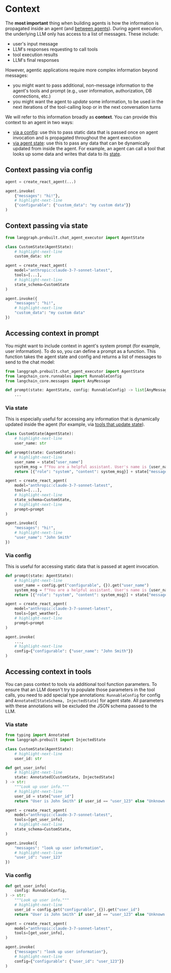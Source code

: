 # Context

The **most important** thing when building agents is how the information is propagated inside an agent (and [between agents](./handoffs.md)). During agent execution, the underlying LLM only has access to a list of messages. These include:

- user's input message
- LLM's responses requesting to call tools
- tool execution results
- LLM's final responses

However, agentic applications require more complex information beyond messages:

- you might want to pass additional, non-message information to the agent's tools and prompt (e.g., user information, authorization, DB connections, etc.)
- you might want the agent to *update* some information, to be used in the next iterations of the tool-calling loop or in the next conversation turns

We will refer to this information broadly as **context**. You can provide this context to an agent in two ways:

- [via a config](#context-passing-via-config): use this to pass static data that is passed once on agent invocation and is propagated throughout the agent execution
- [via agent state](#context-passing-via-state): use this to pass any data that can be dynamically updated from inside the agent. For example, an agent can call a tool that looks up some data and writes that data to its [state](../concepts/low_level.md#state).

## Context passing via config

```python
agent = create_react_agent(...)

agent.invoke(
    {"messages": "hi!"},
    # highlight-next-line
    {"configurable": {"custom_data": "my custom data"}}
)
```

## Context passing via state

```python
from langgraph.prebuilt.chat_agent_executor import AgentState

class CustomState(AgentState):
    # highlight-next-line
    custom_data: str

agent = create_react_agent(
    model="anthropic:claude-3-7-sonnet-latest",
    tools=[...],
    # highlight-next-line
    state_schema=CustomState
)

agent.invoke({
    "messages": "hi!",
    # highlight-next-line
    "custom_data": "my custom data"
})
```

## Accessing context in prompt

You might want to include context in agent's system prompt (for example, user information). To do so, you can define a prompt as a function. This function takes the agent state and config and returns a list of messages to send to the chat model:

```python
from langgraph.prebuilt.chat_agent_executor import AgentState
from langchain_core.runnables import RunnableConfig
from langchain_core.messages import AnyMessage

def prompt(state: AgentState, config: RunnableConfig) -> list[AnyMessage]:
    ...
```

### Via state

This is especially useful for accessing any information that is dynamically updated inside the agent (for example, via [tools that update state](../how-tos/update-state-from-tools.ipynb)).

```python
class CustomState(AgentState):
    # highlight-next-line
    user_name: str

def prompt(state: CustomState):
    # highlight-next-line
    user_name = state["user_name"]
    system_msg = f"You are a helpful assistant. User's name is {user_name}"
    return [{"role": "system", "content": system_msg}] + state["messages"]

agent = create_react_agent(
    model="anthropic:claude-3-7-sonnet-latest",
    tools=[...],
    # highlight-next-line
    state_schema=CustomState,
    # highlight-next-line
    prompt=prompt
)

agent.invoke({
    "messages": "hi!",
    # highlight-next-line
    "user_name": "John Smith"
})
```

### Via config

This is useful for accessing static data that is passed at agent invocation.

```python
def prompt(state: AgentState):
    # highlight-next-line
    user_name = config.get("configurable", {}).get("user_name")
    system_msg = f"You are a helpful assistant. User's name is {user_name}"
    return [{"role": "system", "content": system_msg}] + state["messages"]

agent = create_react_agent(
    model="anthropic:claude-3-7-sonnet-latest",
    tools=[get_weather],
    # highlight-next-line
    prompt=prompt
)

agent.invoke(
    ...,
    # highlight-next-line
    config={"configurable": {"user_name": "John Smith"}}
)
```

## Accessing context in tools

You can pass context to tools via additional tool function parameters. To ensure that an LLM doesn't try 
to populate those parameters in the tool calls, you need to add special type annotations: 
`RunnableConfig` for config and `Annotated[StateSchema, InjectedState]` for agent state. All parameters with these annotations
will be excluded the JSON schema passed to the LLM.

### Via state

```python
from typing import Annotated
from langgraph.prebuilt import InjectedState

class CustomState(AgentState):
    # highlight-next-line
    user_id: str

def get_user_info(
    # highlight-next-line
    state: Annotated[CustomState, InjectedState]
) -> str:
    """Look up user info."""
    # highlight-next-line
    user_id = state["user_id"]
    return "User is John Smith" if user_id == "user_123" else "Unknown user"

agent = create_react_agent(
    model="anthropic:claude-3-7-sonnet-latest",
    tools=[get_user_info],
    # highlight-next-line
    state_schema=CustomState,
)

agent.invoke({
    "messages": "look up user information",
    # highlight-next-line
    "user_id": "user_123"
})
```

### Via config

```python
def get_user_info(
    config: RunnableConfig,
) -> str:
    """Look up user info."""
    # highlight-next-line
    user_id = config.get("configurable", {}).get("user_id")
    return "User is John Smith" if user_id == "user_123" else "Unknown user"

agent = create_react_agent(
    model="anthropic:claude-3-7-sonnet-latest",
    tools=[get_user_info],
)

agent.invoke(
    {"messages": "look up user information"},
    # highlight-next-line
    config={"configurable": {"user_id": "user_123"}}
)
```